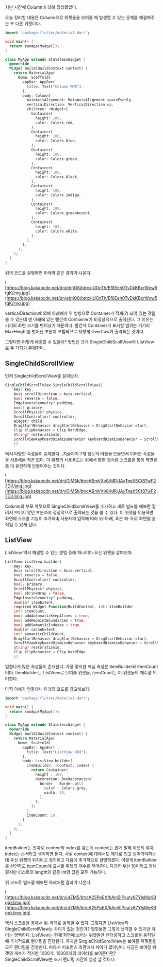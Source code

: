 지난 시간에 Column에 대해 정리했었다.

 오늘 정리할 내용은 Column으로 위젯들을 보여줄 때 발생할 수 있는 문제를 해결해주는 또 다른 위젯이다.

```dart
import 'package:flutter/material.dart';

void main() {
  return runApp(MyApp());
}

class MyApp extends StatelessWidget {
  @override
  Widget build(BuildContext context) {
    return MaterialApp(
      home: Scaffold(
        appBar: AppBar(
          title: Text("Column 예제"),
        ),
        body: Column(
          mainAxisAlignment: MainAxisAlignment.spaceEvenly,
          verticalDirection: VerticalDirection.up,
          children: <Widget>[
            Container(
              height: 100,
              color: Colors.red,
            ),
            Container(
              height: 100,
              color: Colors.blue,
            ),
            Container(
              height: 100,
              color: Colors.green,
            ),
            Container(
              height: 100,
              color: Colors.black,
            ),
            Container(
              height: 100,
              color: Colors.indigo,
            ),
            Container(
              height: 100,
              color: Colors.greenAccent,
            ),
            Container(
              height: 100,
              color: Colors.white,
            ),
          ],
        ),
      ),
    );
  }
}
```

위의 코드를 실행하면 아래와 같은 결과가 나온다.

![https://blog.kakaocdn.net/dn/ebtjO6/btrcxIUOcTh/Ef8Eeh0TvDkKBcrWxw5tgK/img.jpg](https://blog.kakaocdn.net/dn/ebtjO6/btrcxIUOcTh/Ef8Eeh0TvDkKBcrWxw5tgK/img.jpg)

verticalDirection에 의해 아래에서 위 방향으로 Container가 적재(?) 되어 있는 것을 볼 수 있는데 맨 아래에 있는 빨간색 Contiainer가 비정상적으로 출력된다. 그 이유는 기기의 화면 크기를 벗어났기 때문이다. 빨간색 Container가 표시할 범위는 기기의 MaxHeight를 벗어난 부분이 포함되므로 저렇게 Overflow가 출력되는 것이다.

그렇다면 어떻게 해결할 수 있을까? 방법은 크게 SingleChildScollView와 LIstView로 두 가지가 존재한다.

## **SingleChildScrollView**

먼저 SinglechildScrollView를 살펴보자.

```dart
SingleChildScrollView SingleChildScrollView({
	Key? key,
	Axis scrollDirection = Axis.vertical,
	bool reverse = false,
	EdgeInsetsGeometry? padding,
	bool? primary,
	ScrollPhysics? physics,
	ScrollController? controller,
	Widget? child,
	DragStartBehavior dragStartBehavior = DragStartBehavior.start,
	Clip clipBehavior = Clip.hardEdge,
	String? restorationId,
	ScrollViewKeyboardDismissBehavior keyboardDismissBehavior = ScrollViewKeyboardDismissBehavior.manual
    })
```

역시 다양한 속성들이 존재한다. ,지금까지 7개 정도의 어플을 만들면서 이러한 속성들을 사용해본 적은 없다. 이 위젯의 사용용도는 위에서 말한 것처럼 스크롤을 통해 화면을 좀 더 유연하게 만들어주는 것이다.

![https://blog.kakaocdn.net/dn/OiM5k/btrcABmVXv8/MRjJAxTneX5Ct87wF27Di1/img.jpg](https://blog.kakaocdn.net/dn/OiM5k/btrcABmVXv8/MRjJAxTneX5Ct87wF27Di1/img.jpg)

Column의 부모 위젯으로 SingleChildScrollView를 추가하고 새로 빌드를 해보면 잘려서 보이지 않던 부분까지 정상적으로 출력되는 것을 볼 수 있다. 이 위젯을 이용하면 화면에 스크롤 기능이 추가되dj 사용자의 입력에 따라 위-아래, 혹은 좌-우로 화면을 움직일 수 있게 된다.

## ListView

LIstView 역시 해결할 수 있는 방법 중에 하나이다.우선 위젯을 살펴보자.

```dart
ListView ListView.builder(
	Key? key,
	Axis scrollDirection = Axis.vertical,
	bool reverse = false,
	ScrollController? controller,
	bool? primary,
	ScrollPhysics? physics,
	bool shrinkWrap = false,
	EdgeInsetsGeometry? padding,
	double? itemExtent,
	required Widget Function(BuildContext, int) itemBuilder,
	int? itemCount,
	bool addAutomaticKeepAlives = true,
	bool addRepaintBoundaries = true,
	bool addSemanticIndexes = true,
	double? cacheExtent,
	int? semanticChildCount,
	DragStartBehavior dragStartBehavior = DragStartBehavior.start,
	ScrollViewKeyboardDismissBehavior keyboardDismissBehavior = ScrollViewKeyboardDismissBehavior.manual,
	String? restorationId,
	Clip clipBehavior = Clip.hardEdge
    })
```

엄청나게 많은 속성들이 존재한다. 가장 중요한 핵심 속성은 itemBuilder와 itemCount이다. ItemBuilder는 LIstView로 보여줄 위젯들, itemCount는 이 위젯들의 개수를 의미한다. 

아직 이해가 안갈테니 아래의 코드를 참고해보자.

```dart
import 'package:flutter/material.dart';

void main() {
  return runApp(MyApp());
}

class MyApp extends StatelessWidget {
  @override
  Widget build(BuildContext context) {
    return MaterialApp(
      home: Scaffold(
        appBar: AppBar(
          title: Text("ListView 예제"),
        ),
        body: ListView.builder(
          itemBuilder: (context, index) {
            return Container(
              height : 100,
              decoration: BoxDecoration(
                border : Border.all(
                  color : Colors.grey,
                  width: 10,
                ),
              ),
            );
          },
          itemCount: 10,
        )
      ),
    );
  }
}
```

itemBuilder는 인자로 context와 index를 갖는데 context는 쉽게 말해 위젯의 위치, index는 순서라고 생각하면 된다. 사실 context에 대해서도 제대로 집고 넘어가야하는데 우선 위젯의 위치라고 정의하고 다음에 추가적으로 설명하겠다. 이렇게 itemBuilder를 선언하고 itemCount에 표시할 위젯의 개수를 적어준다. 지금은 우선 10이라고 정해줬지만 리스트의 length와 같은 int형 값은 모두 가능하다.

위 코드로 빌드를 해보면 아래처럼 결과가 나온다.

![https://blog.kakaocdn.net/dn/utZM5/btrcA25PpEX/kAm5IPcuty87YisMgKBgqk/img.jpg](https://blog.kakaocdn.net/dn/utZM5/btrcA25PpEX/kAm5IPcuty87YisMgKBgqk/img.jpg)

역시 스크롤을 통해서 위-아래로 움직일 수 있다. 그렇다면 LIstVIew와 SingleChildScrollView는 차이가 없는 것인가? 얼핏보면 그렇게 생각할 수 있지만 차이는 명백하다. ListView는 현재 화면에 보이는 위젯들만 렌더링하고 스크롤을 움직일 때 추가적으로 렌더링을 진행한다. 하지만 SingleChildScrollView는 보여질 위젯들을 모두 렌더링을 진행한다. 따라서 퍼포먼스 측면에서 차이가 많이난다. 지금은 보여질 위젯의 개수가 적지만 1000개, 10000개의 데이터를 보여준다면? SingleChildScrollView는 초기 렌더링 시간이 엄청 날 것이다.
